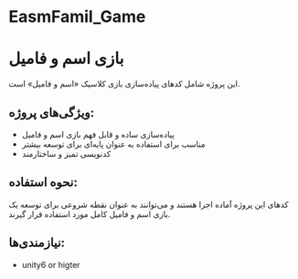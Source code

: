 # EasmFamil_Game

# بازی اسم و فامیل

این پروژه شامل کدهای پیاده‌سازی بازی کلاسیک «اسم و فامیل» است. 

## ویژگی‌های پروژه:
- پیاده‌سازی ساده و قابل فهم بازی اسم و فامیل
- مناسب برای استفاده به عنوان پایه‌ای برای توسعه بیشتر
- کدنویسی تمیز و ساختارمند

## نحوه استفاده:
کدهای این پروژه آماده اجرا هستند و می‌توانند به عنوان نقطه شروعی برای توسعه یک بازی اسم و فامیل کامل مورد استفاده قرار گیرند.

## نیازمندی‌ها:
- unity6 or higter
